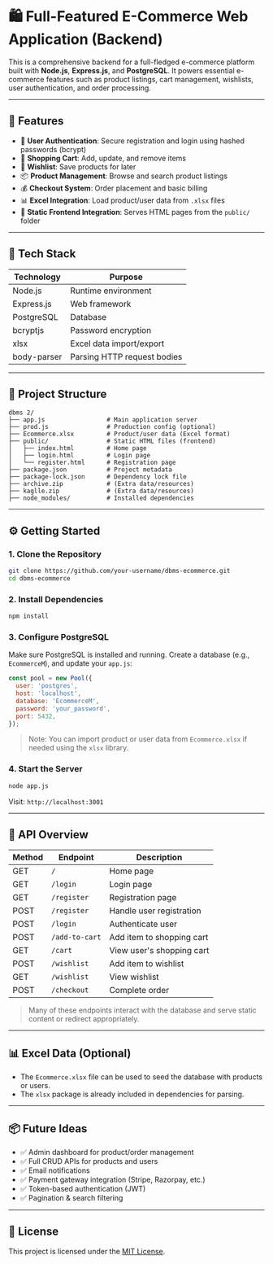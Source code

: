 
# 🛍️ Full-Featured E-Commerce Web Application (Backend)

This is a comprehensive backend for a full-fledged e-commerce platform built with **Node.js**, **Express.js**, and **PostgreSQL**. It powers essential e-commerce features such as product listings, cart management, wishlists, user authentication, and order processing.

---

## 🚀 Features

- 🔐 **User Authentication**: Secure registration and login using hashed passwords (bcrypt)
- 🛒 **Shopping Cart**: Add, update, and remove items
- 💖 **Wishlist**: Save products for later
- 📦 **Product Management**: Browse and search product listings
- 💰 **Checkout System**: Order placement and basic billing
- 📊 **Excel Integration**: Load product/user data from `.xlsx` files
- 🎨 **Static Frontend Integration**: Serves HTML pages from the `public/` folder

---

## 🧱 Tech Stack

| Technology    | Purpose                          |
|---------------|----------------------------------|
| Node.js       | Runtime environment              |
| Express.js    | Web framework                    |
| PostgreSQL    | Database                         |
| bcryptjs      | Password encryption              |
| xlsx          | Excel data import/export         |
| body-parser   | Parsing HTTP request bodies      |

---

## 📁 Project Structure

```
dbms 2/
├── app.js                 # Main application server
├── prod.js                # Production config (optional)
├── Ecommerce.xlsx         # Product/user data (Excel format)
├── public/                # Static HTML files (frontend)
│   ├── index.html         # Home page
│   ├── login.html         # Login page
│   └── register.html      # Registration page
├── package.json           # Project metadata
├── package-lock.json      # Dependency lock file
├── archive.zip            # (Extra data/resources)
├── kaglle.zip             # (Extra data/resources)
├── node_modules/          # Installed dependencies
```

---

## ⚙️ Getting Started

### 1. Clone the Repository

```bash
git clone https://github.com/your-username/dbms-ecommerce.git
cd dbms-ecommerce
```

### 2. Install Dependencies

```bash
npm install
```

### 3. Configure PostgreSQL

Make sure PostgreSQL is installed and running. Create a database (e.g., `EcommerceM`), and update your `app.js`:

```js
const pool = new Pool({
  user: 'postgres',
  host: 'localhost',
  database: 'EcommerceM',
  password: 'your_password',
  port: 5432,
});
```

> Note: You can import product or user data from `Ecommerce.xlsx` if needed using the `xlsx` library.

### 4. Start the Server

```bash
node app.js
```

Visit: `http://localhost:3001`

---

## 🔌 API Overview

| Method | Endpoint        | Description                          |
|--------|------------------|--------------------------------------|
| GET    | `/`              | Home page                            |
| GET    | `/login`         | Login page                           |
| GET    | `/register`      | Registration page                    |
| POST   | `/register`      | Handle user registration             |
| POST   | `/login`         | Authenticate user                    |
| POST   | `/add-to-cart`   | Add item to shopping cart            |
| GET    | `/cart`          | View user's shopping cart            |
| POST   | `/wishlist`      | Add item to wishlist                 |
| GET    | `/wishlist`      | View wishlist                        |
| POST   | `/checkout`      | Complete order                       |

> Many of these endpoints interact with the database and serve static content or redirect appropriately.

---

## 📊 Excel Data (Optional)

- The `Ecommerce.xlsx` file can be used to seed the database with products or users.
- The `xlsx` package is already included in dependencies for parsing.

---

## 📦 Future Ideas

- ✅ Admin dashboard for product/order management
- ✅ Full CRUD APIs for products and users
- ✅ Email notifications
- ✅ Payment gateway integration (Stripe, Razorpay, etc.)
- ✅ Token-based authentication (JWT)
- ✅ Pagination & search filtering

---

## 📝 License

This project is licensed under the [MIT License](LICENSE).
